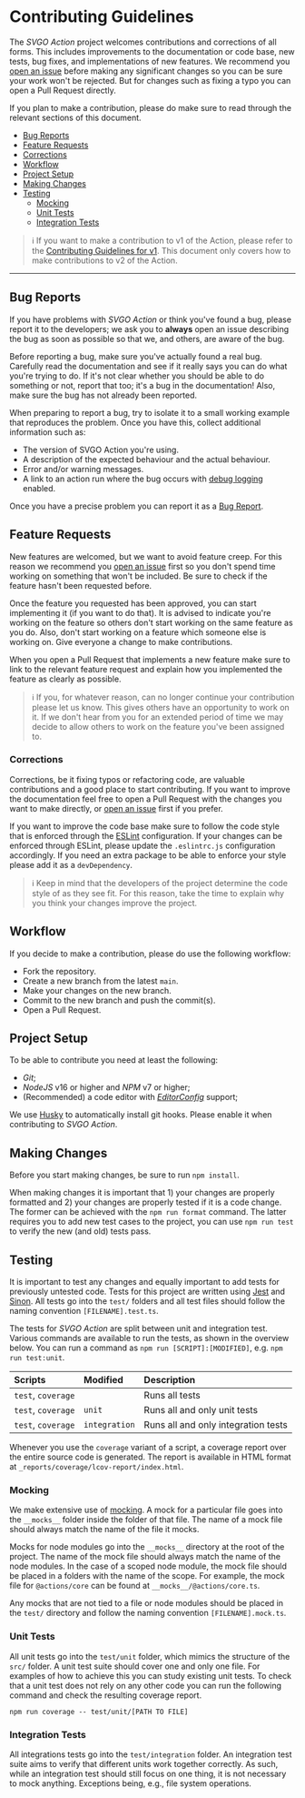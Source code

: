 # Contributing Guidelines

The _SVGO Action_ project welcomes contributions and corrections of all forms.
This includes improvements to the documentation or code base, new tests, bug
fixes, and implementations of new features. We recommend you [open an issue]
before making any significant changes so you can be sure your work won't be
rejected. But for changes such as fixing a typo you can open a Pull Request
directly.

If you plan to make a contribution, please do make sure to read through the
relevant sections of this document.

- [Bug Reports](#bug-reports)
- [Feature Requests](#feature-requests)
- [Corrections](#feature-requests)
- [Workflow](#workflow)
- [Project Setup](#project-setup)
- [Making Changes](#making-changes)
- [Testing](#testing)
  - [Mocking](#mocking)
  - [Unit Tests](#unit-tests)
  - [Integration Tests](#integration-tests)

> :information_source: If you want to make a contribution to v1 of the Action,
> please refer to the [Contributing Guidelines for v1]. This document only
> covers how to make contributions to v2 of the Action.

---

## Bug Reports

If you have problems with _SVGO Action_ or think you've found a bug, please
report it to the developers; we ask you to **always** open an issue describing
the bug as soon as possible so that we, and others, are aware of the bug.

Before reporting a bug, make sure you've actually found a real bug. Carefully
read the documentation and see if it really says you can do what you're trying
to do. If it's not clear whether you should be able to do something or not,
report that too; it's a bug in the documentation! Also, make sure the bug has
not already been reported.

When preparing to report a bug, try to isolate it to a small working example
that reproduces the problem. Once you have this, collect additional information
such as:

- The version of SVGO Action you're using.
- A description of the expected behaviour and the actual behaviour.
- Error and/or warning messages.
- A link to an action run where the bug occurs with [debug logging] enabled.

Once you have a precise problem you can report it as a [Bug Report].

## Feature Requests

New features are welcomed, but we want to avoid feature creep. For this reason
we recommend you [open an issue] first so you don't spend time working on
something that won't be included. Be sure to check if the feature hasn't been
requested before.

Once the feature you requested has been approved, you can start implementing it
(if you want to do that). It is advised to indicate you're working on the
feature so others don't start working on the same feature as you do. Also, don't
start working on a feature which someone else is working on. Give everyone a
change to make contributions.

When you open a Pull Request that implements a new feature make sure to link to
the relevant feature request and explain how you implemented the feature as
clearly as possible.

> :information_source: If you, for whatever reason, can no longer continue your
> contribution please let us know. This gives others have an opportunity to work
> on it. If we don't hear from you for an extended period of time we may decide
> to allow others to work on the feature you've been assigned to.

### Corrections

Corrections, be it fixing typos or refactoring code, are valuable contributions
and a good place to start contributing. If you want to improve the documentation
feel free to open a Pull Request with the changes you want to make directly, or
[open an issue] first if you prefer.

If you want to improve the code base make sure to follow the code style that
is enforced through the [ESLint] configuration. If your changes can be enforced
through ESLint, please update the `.eslintrc.js` configuration accordingly. If
you need an extra package to be able to enforce your style please add it as a
`devDependency`.

> :information_source: Keep in mind that the developers of the project determine
> the code style of as they see fit. For this reason, take the time to explain
> why you think your changes improve the project.

## Workflow

If you decide to make a contribution, please do use the following workflow:

- Fork the repository.
- Create a new branch from the latest `main`.
- Make your changes on the new branch.
- Commit to the new branch and push the commit(s).
- Open a Pull Request.

## Project Setup

To be able to contribute you need at least the following:

- _Git_;
- _NodeJS_ v16 or higher and _NPM_ v7 or higher;
- (Recommended) a code editor with _[EditorConfig]_ support;

We use [Husky] to automatically install git hooks. Please enable it when
contributing to _SVGO Action_.

## Making Changes

Before you start making changes, be sure to run `npm install`.

When making changes it is important that 1) your changes are properly formatted
and 2) your changes are properly tested if it is a code change. The former can
be achieved with the `npm run format` command. The latter requires you to add
new test cases to the project, you can use `npm run test` to verify the new (and
old) tests pass.

## Testing

It is important to test any changes and equally important to add tests for
previously untested code. Tests for this project are written using [Jest] and
[Sinon]. All tests go into the `test/` folders and all test files should follow
the naming convention `[FILENAME].test.ts`.

The tests for _SVGO Action_ are split between unit and integration test. Various
commands are available to run the tests, as shown in the overview below. You can
run a command as `npm run [SCRIPT]:[MODIFIED]`, e.g. `npm run test:unit`.

| Scripts            | Modified      | Description                         |
| :----------------- | :------------ | :---------------------------------- |
| `test`, `coverage` |               | Runs all tests                      |
| `test`, `coverage` | `unit`        | Runs all and only unit tests        |
| `test`, `coverage` | `integration` | Runs all and only integration tests |

Whenever you use the `coverage` variant of a script, a coverage report over the
entire source code is generated. The report is available in HTML format at
`_reports/coverage/lcov-report/index.html`.

### Mocking

We make extensive use of [mocking]. A mock for a particular file goes into the
`__mocks__` folder inside the folder of that file. The name of a mock file
should always match the name of the file it mocks.

Mocks for node modules go into the `__mocks__` directory at the root of the
project. The name of the mock file should always match the name of the node
modules. In the case of a scoped node module, the mock file should be placed in
a folders with the name of the scope. For example, the mock file for
`@actions/core` can be found at `__mocks__/@actions/core.ts`.

Any mocks that are not tied to a file or node modules should be placed in the
`test/` directory and follow the naming convention `[FILENAME].mock.ts`.

### Unit Tests

All unit tests go into the `test/unit` folder, which mimics the structure of the
`src/` folder. A unit test suite should cover one and only one file. For
examples of how to achieve this you can study existing unit tests. To check that
a unit test does not rely on any other code you can run the following command
and check the resulting coverage report.

```shell
npm run coverage -- test/unit/[PATH TO FILE]
```

### Integration Tests

All integrations tests go into the `test/integration` folder. An integration
test suite aims to verify that different units work together correctly. As such,
while an integration test should still focus on one thing, it is not necessary
to mock anything. Exceptions being, e.g., file system operations.

[bug report]: https://github.com/ericcornelissen/svgo-action/issues/new?labels=bug&template=bug_report.md
[contributing guidelines for v1]: https://github.com/ericcornelissen/svgo-action/blob/main-v1/CONTRIBUTING.md
[debug logging]: https://docs.github.com/en/actions/managing-workflow-runs/enabling-debug-logging
[editorconfig]: https://editorconfig.org/
[eslint]: https://eslint.org/
[husky]: https://typicode.github.io/husky/#/
[jest]: https://jestjs.io/
[mocking]: https://stackoverflow.com/a/2666006
[open an issue]: https://github.com/ericcornelissen/svgo-action/issues/new/choose
[sinon]: https://sinonjs.org/
